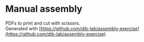 # Manual assembly
PDFs to print and cut with scissors.  
Generated with [https://github.com/dib-lab/assembly-exercise](https://github.com/dib-lab/assembly-exercise)
